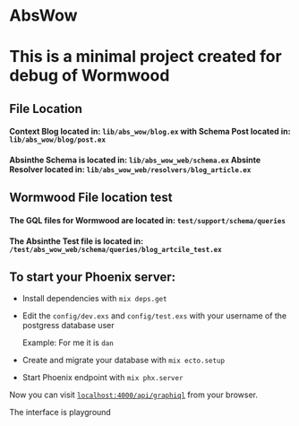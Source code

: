 # AbsWow

# This is a minimal project created for debug of Wormwood

## File Location

#### Context Blog located in: `lib/abs_wow/blog.ex` with Schema Post located in: `lib/abs_wow/blog/post.ex`

#### Absinthe Schema is located in: `lib/abs_wow_web/schema.ex` Absinte Resolver located in: `lib/abs_wow_web/resolvers/blog_article.ex`

## Wormwood File location test

#### The GQL files for Wormwood are located in: `test/support/schema/queries`

#### The Absinthe Test file is located in: `/test/abs_wow_web/schema/queries/blog_artcile_test.ex`

## To start your Phoenix server:

- Install dependencies with `mix deps.get`
- Edit the `config/dev.exs` and `config/test.exs` with your username of the postgress database user

  Example: For me it is `dan`

- Create and migrate your database with `mix ecto.setup`
- Start Phoenix endpoint with `mix phx.server`

Now you can visit [`localhost:4000/api/graphiql`](http://localhost:4000/api/graphqil) from your browser.

The interface is playground
